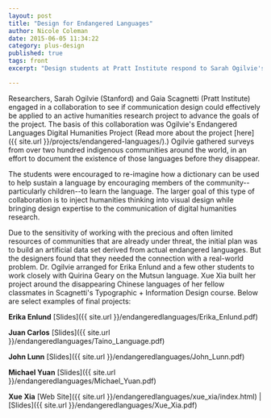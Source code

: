 ```yaml
---
layout: post
title: "Design for Endangered Languages"
author: Nicole Coleman
date: 2015-06-05 11:34:22
category: plus-design
published: true
tags: front
excerpt: "Design students at Pratt Institute respond to Sarah Ogilvie's research on endangered languages."

---
```


Researchers, Sarah Ogilvie (Stanford) and Gaia Scagnetti (Pratt Institute) engaged in a collaboration to see if communication design could effectively be applied to an active humanities research project to advance the goals of the project. The basis of this collaboration was Ogilvie's Endangered Languages Digital Humanities Project (Read more about the project [here]({{ site.url }}/projects/endangered-languages/).) Ogilvie gathered surveys from over two hundred indigenous communities around the world, in an effort to document the existence of those languages before they disappear.

The students were encouraged to re-imagine how a dictionary can be used to help sustain a language by encouraging members of the community-- particularly children--to learn the language. The larger goal of this type of collaboration is to inject humanities thinking into visual design while bringing design expertise to the communication of digital humanities research.  

Due to the sensitivity of working with the precious and often limited resources of communities that are already under threat, the initial plan was to build an artificial data set derived from actual endangered languages. But the designers found that they needed the connection with a real-world problem. Dr. Ogilvie arranged for Erika Enlund and a few other students to work closely with Quirina Geary on the Mutsun language. Xue Xia built her project around the disappearing Chinese languages of her fellow classmates in Scagnetti's Typographic + Information Design course. Below are select examples of final projects:


**Erika Enlund** [Slides]({{ site.url }}/endangeredlanguages/Erika_Enlund.pdf)

**Juan Carlos** [Slides]({{ site.url }}/endangeredlanguages/Taino_Language.pdf)

**John Lunn** [Slides]({{ site.url }}/endangeredlanguages/John_Lunn.pdf)

**Michael Yuan** [Slides]({{ site.url }}/endangeredlanguages/Michael_Yuan.pdf)

**Xue Xia**  [Web Site]({{ site.url }}/endangeredlanguages/xue_xia/index.html) | [Slides]({{ site.url }}/endangeredlanguages/Xue_Xia.pdf)  



